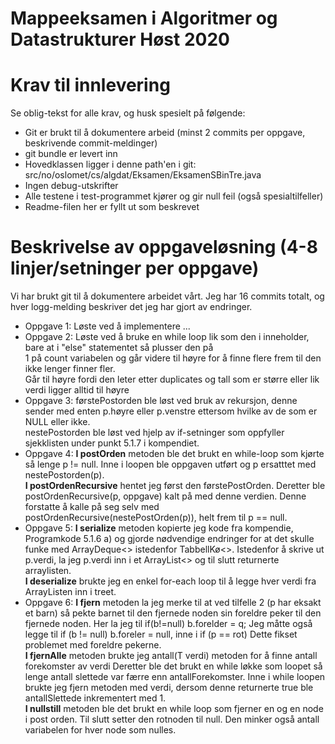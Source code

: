 # Mappeeksamen i Algoritmer og Datastrukturer Høst 2020

# Krav til innlevering

Se oblig-tekst for alle krav, og husk spesielt på følgende:

* Git er brukt til å dokumentere arbeid (minst 2 commits per oppgave, beskrivende commit-meldinger)	
* git bundle er levert inn
* Hovedklassen ligger i denne path'en i git: src/no/oslomet/cs/algdat/Eksamen/EksamenSBinTre.java
* Ingen debug-utskrifter
* Alle testene i test-programmet kjører og gir null feil (også spesialtilfeller)
* Readme-filen her er fyllt ut som beskrevet


# Beskrivelse av oppgaveløsning (4-8 linjer/setninger per oppgave)

Vi har brukt git til å dokumentere arbeidet vårt. Jeg har 16 commits totalt, og hver logg-melding beskriver det jeg har gjort av endringer.

* Oppgave 1: Løste ved å implementere ...
* Oppgave 2: Løste ved å bruke en while loop lik som den i inneholder, bare at i "else" statementet så plusser den på <br/>
1 på count variabelen og går videre til høyre for å finne flere frem til den ikke lenger finner fler. <br/> 
Går til høyre fordi den leter etter duplicates og tall som er større eller lik verdi ligger alltid til høyre
* Oppgave 3: førstePostorden ble løst ved bruk av rekursjon, denne sender med enten p.høyre eller p.venstre ettersom
hvilke av de som er NULL eller ikke. <br/>nestePostorden ble løst ved hjelp av if-setninger som oppfyller sjekklisten under punkt 5.1.7 i kompendiet.
* Oppgave 4: <strong>I postOrden</strong> metoden ble det brukt en while-loop som kjørte så lenge p != null. Inne i loopen
ble oppgaven utført og p ersatttet med nestePostorden(p).<br/> <strong>I postOrdenRecursive</strong> hentet jeg først den førstePostOrden.
Deretter ble postOrdenRecursive(p, oppgave) kalt på med denne verdien. Denne forstatte å kalle på seg selv med postOrdenRecursive(nestePostOrden(p)),
helt frem til p == null.
* Oppgave 5: <strong>I serialize</strong> metoden kopierte jeg kode fra kompendie, Programkode 5.1.6 a) og gjorde nødvendige
endringer for at det skulle funke med ArrayDeque<> istedenfor TabbellKø<>. Istedenfor å skrive ut p.verdi, la jeg p.verdi inn i et ArrayList<> og til slutt returnerte arraylisten.
<br/> <strong>I deserialize</strong> brukte jeg en enkel for-each loop til å legge hver verdi fra ArrayListen inn i treet.
* Oppgave 6: <strong>I fjern</strong> metoden la jeg merke til at ved tilfelle 2 (p har eksakt et barn) så pekte barnet til den fjernede noden
sin foreldre peker til den fjernede noden. Her la jeg til if(b!=null) b.forelder = q; Jeg måtte også legge til if (b != null) b.foreler = null, inne i if (p == rot) Dette fikset problemet med foreldre pekerne.
<br/><strong>I fjernAlle</strong> metoden brukte jeg antall(T verdi) metoden for å finne antall forekomster av verdi
Deretter ble det brukt en while løkke som loopet så lenge antall slettede var færre enn antallForekomster. Inne i while loopen
brukte jeg fjern metoden med verdi, dersom denne returnerte true ble antallSlettede inkrementert med 1.<br/>
<strong>I nullstill</strong> metoden ble det brukt en while loop som fjerner en og en node i post orden. Til slutt setter den rotnoden til null.
Den minker også antall variabelen for hver node som nulles.